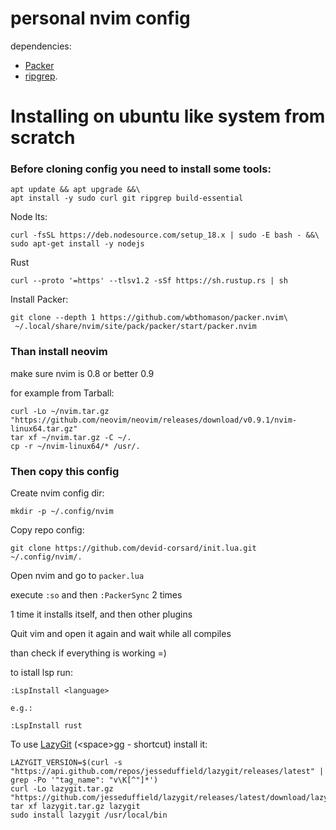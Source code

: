 
# personal nvim config

dependencies:

- [Packer](https://github.com/wbthomason/packer.nvim)
- [ripgrep](https://github.com/BurntSushi/ripgrep).

# Installing on ubuntu like system from scratch

### Before cloning config you need to install some tools:
```
apt update && apt upgrade &&\
apt install -y sudo curl git ripgrep build-essential
```

Node lts:
```
curl -fsSL https://deb.nodesource.com/setup_18.x | sudo -E bash - &&\
sudo apt-get install -y nodejs
```

Rust
```
curl --proto '=https' --tlsv1.2 -sSf https://sh.rustup.rs | sh
```

Install Packer:
```
git clone --depth 1 https://github.com/wbthomason/packer.nvim\
 ~/.local/share/nvim/site/pack/packer/start/packer.nvim
 ```

### Than install neovim 

make sure nvim is 0.8 or better 0.9

for example from Tarball:

```
curl -Lo ~/nvim.tar.gz "https://github.com/neovim/neovim/releases/download/v0.9.1/nvim-linux64.tar.gz"
tar xf ~/nvim.tar.gz -C ~/.
cp -r ~/nvim-linux64/* /usr/.
```

### Then copy this config

Create nvim config dir:
```
mkdir -p ~/.config/nvim
```

Copy repo config:
```
git clone https://github.com/devid-corsard/init.lua.git ~/.config/nvim/.
```
Open nvim and go to `packer.lua`


execute `:so` and then `:PackerSync` 2 times

1 time it installs itself, and then other plugins

Quit vim and open it again and wait while all compiles

than check if everything is working =)

to istall lsp run:
```
:LspInstall <language>

e.g.:

:LspInstall rust
```

To use [LazyGit](https://github.com/jesseduffield/lazygit#installation) (\<space\>gg - shortcut) install it:

```
LAZYGIT_VERSION=$(curl -s "https://api.github.com/repos/jesseduffield/lazygit/releases/latest" | grep -Po '"tag_name": "v\K[^"]*')
curl -Lo lazygit.tar.gz "https://github.com/jesseduffield/lazygit/releases/latest/download/lazygit_${LAZYGIT_VERSION}_Linux_x86_64.tar.gz"
tar xf lazygit.tar.gz lazygit
sudo install lazygit /usr/local/bin
```
